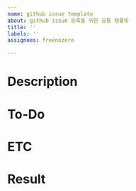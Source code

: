 ```yaml
---
name: github issue template
about: github issue 등록을 위한 공통 템플릿
title: ''
labels: ''
assignees: freenozero

---
```


# Description

# To-Do

# ETC

# Result
